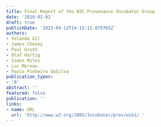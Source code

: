 ```yaml
---
title: Final Report of the W3C Provenance Incubator Group
date: '2010-01-01'
draft: true
publishDate: '2023-04-12T14:15:11.078765Z'
authors:
- Yolanda Gil
- James Cheney
- Paul Groth
- Olaf Hartig
- Simon Miles
- Luc Moreau
- Paolo Pinheiro daSilva
publication_types:
- '0'
abstract: ''
featured: false
publication: ''
links:
- name: URL
  url: 'http://www.w3.org/2005/Incubator/prov/wiki/ '
---
```


